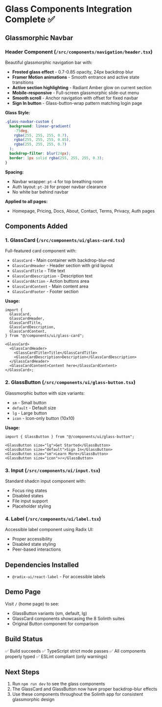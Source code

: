 # Glass Components Integration Complete ✅

## Glassmorphic Navbar

### Header Component (`/src/components/navigation/header.tsx`)

Beautiful glassmorphic navigation bar with:

- **Frosted glass effect** - 0.7-0.85 opacity, 24px backdrop blur
- **Framer Motion animations** - Smooth entrance and active state transitions
- **Active section highlighting** - Radiant Amber glow on current section
- **Mobile-responsive** - Full-screen glassmorphic slide-out menu
- **Smooth scroll** - Anchor navigation with offset for fixed navbar
- **Sign In button** - Glass-button-wrap pattern matching login page

**Glass Style:**

```css
.glass-navbar-custom {
  background: linear-gradient(
    -75deg,
    rgba(255, 255, 255, 0.7),
    rgba(255, 255, 255, 0.85),
    rgba(255, 255, 255, 0.7)
  );
  backdrop-filter: blur(24px);
  border: 1px solid rgba(255, 255, 255, 0.3);
}
```

**Spacing:**

- Navbar wrapper: `pt-4` for top breathing room
- Auth layout: `pt-28` for proper navbar clearance
- No white bar behind navbar

**Applied to all pages:**

- Homepage, Pricing, Docs, About, Contact, Terms, Privacy, Auth pages

## Components Added

### 1. GlassCard (`/src/components/ui/glass-card.tsx`)

Full-featured card component with:

- `GlassCard` - Main container with backdrop-blur-md
- `GlassCardHeader` - Header section with grid layout
- `GlassCardTitle` - Title text
- `GlassCardDescription` - Description text
- `GlassCardAction` - Action buttons area
- `GlassCardContent` - Main content area
- `GlassCardFooter` - Footer section

**Usage:**

```tsx
import {
  GlassCard,
  GlassCardHeader,
  GlassCardTitle,
  GlassCardDescription,
  GlassCardContent,
} from "@/components/ui/glass-card";

<GlassCard>
  <GlassCardHeader>
    <GlassCardTitle>Title</GlassCardTitle>
    <GlassCardDescription>Description</GlassCardDescription>
  </GlassCardHeader>
  <GlassCardContent>Content here</GlassCardContent>
</GlassCard>;
```

### 2. GlassButton (`/src/components/ui/glass-button.tsx`)

Glassmorphic button with size variants:

- `sm` - Small button
- `default` - Default size
- `lg` - Large button
- `icon` - Icon-only button (10x10)

**Usage:**

```tsx
import { GlassButton } from "@/components/ui/glass-button";

<GlassButton size="lg">Get Started</GlassButton>
<GlassButton size="default">Sign In</GlassButton>
<GlassButton size="sm">Learn More</GlassButton>
<GlassButton size="icon">🔥</GlassButton>
```

### 3. Input (`/src/components/ui/input.tsx`)

Standard shadcn input component with:

- Focus ring states
- Disabled states
- File input support
- Placeholder styling

### 4. Label (`/src/components/ui/label.tsx`)

Accessible label component using Radix UI:

- Proper accessibility
- Disabled state styling
- Peer-based interactions

## Dependencies Installed

- `@radix-ui/react-label` - For accessible labels

## Demo Page

Visit `/` (home page) to see:

- GlassButton variants (sm, default, lg)
- GlassCard components showcasing the 8 Solinth suites
- Original Button component for comparison

## Build Status

✅ Build succeeds
✅ TypeScript strict mode passes
✅ All components properly typed
✅ ESLint compliant (only warnings)

## Next Steps

1. Run `npm run dev` to see the glass components
2. The GlassCard and GlassButton now have proper backdrop-blur effects
3. Use these components throughout the Solinth app for consistent glassmorphic design
